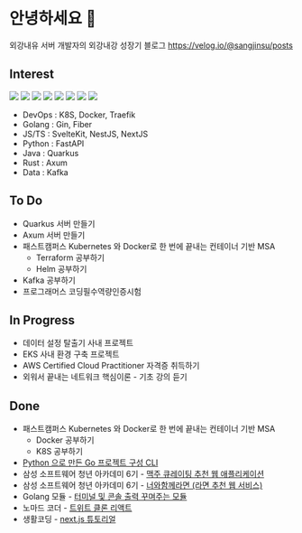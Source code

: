 # 안녕하세요 👋

외강내유 서버 개발자의 외강내강 성장기 블로그
https://velog.io/@sangjinsu/posts

## Interest 

![](https://img.shields.io/badge/kubernetes-%23326ce5.svg?style=for-the-badge&logo=kubernetes&logoColor=white)
![](https://img.shields.io/badge/docker-%230db7ed.svg?style=for-the-badge&logo=docker&logoColor=white)
![](https://img.shields.io/badge/JavaScript-F7DF1E?style=for-the-badge&logo=JavaScript&logoColor=white)
![](https://img.shields.io/badge/TypeScript-007ACC?style=for-the-badge&logo=typescript&logoColor=white)
![](https://img.shields.io/badge/Svelte-4A4A55?style=for-the-badge&logo=svelte&logoColor=FF3E00)
![](https://img.shields.io/badge/Python-3776AB?style=for-the-badge&logo=python&logoColor=white)
![](https://img.shields.io/badge/Java-ED8B00?style=for-the-badge&logo=openjdk&logoColor=white)
![](https://img.shields.io/badge/Rust-000000?style=for-the-badge&logo=rust&logoColor=white)


- DevOps : K8S, Docker, Traefik
- Golang : Gin, Fiber
- JS/TS  : SvelteKit, NestJS, NextJS
- Python : FastAPI
- Java : Quarkus
- Rust : Axum  
- Data : Kafka

## To Do

- Quarkus 서버 만들기
- Axum 서버 만들기
- 패스트캠퍼스 Kubernetes 와 Docker로 한 번에 끝내는 컨테이너 기반 MSA
  - Terraform 공부하기
  - Helm 공부하기
- Kafka 공부하기
- 프로그래머스 코딩필수역량인증시험 
    
## In Progress

- 데이터 설정 탈출기 사내 프로젝트
- EKS 사내 환경 구축 프로젝트
- AWS Certified Cloud Practitioner 자격증 취득하기
- 외워서 끝내는 네트워크 핵심이론 - 기초 강의 듣기

## Done 
- 패스트캠퍼스 Kubernetes 와 Docker로 한 번에 끝내는 컨테이너 기반 MSA
  - Docker 공부하기
  - K8S 공부하기
- [Python 으로 만든 Go 프로젝트 구성 CLI](https://github.com/sangjinsu/go-project-cli)
- 삼성 소프트웨어 청년 아카데미 6기 - [맥주 큐레이팅 추천 웹 애플리케이션](https://github.com/sangjinsu/macju?tab=readme-ov-file)
- 삼성 소프트웨어 청년 아카데미 6기 - [너와함께라면 (라면 추천 웹 서비스)](https://github.com/sangjinsu/ramen)
- Golang 모듈 - [터미널 및 콘솔 출력 꾸며주는 모듈](https://github.com/sangjinsu/chalk)
- 노마드 코더 - [트위트 클론 리액트](https://github.com/sangjinsu/twitter-clone)
- 생활코딩 - [next.js 튜토리얼](https://github.com/sangjinsu/nextapp)
